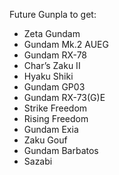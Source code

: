 Future Gunpla to get:
- Zeta Gundam
- Gundam Mk.2 AUEG
- Gundam RX-78
- Char’s Zaku II
- Hyaku Shiki
- Gundam GP03
- Gundam RX-73(G)E
- Strike Freedom
- Rising Freedom
- Gundam Exia
- Zaku Gouf
- Gundam Barbatos
- Sazabi